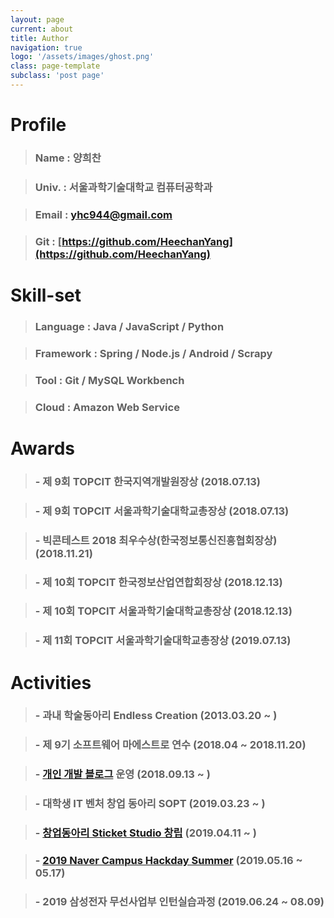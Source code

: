 ```yaml
---
layout: page
current: about
title: Author
navigation: true
logo: '/assets/images/ghost.png'
class: page-template
subclass: 'post page'
---
```


# Profile

> ### Name : 양희찬

> ### Univ. : 서울과학기술대학교 컴퓨터공학과

> ### Email : [yhc944@gmail.com](mailto://yhc944@gmail.com)

> ### Git : [https://github.com/HeechanYang](https://github.com/HeechanYang)

# Skill-set

> ### Language : Java / JavaScript / Python

> ### Framework : Spring / Node.js / Android / Scrapy

> ### Tool : Git / MySQL Workbench

> ### Cloud : Amazon Web Service

# Awards

> ### - 제 9회 TOPCIT 한국지역개발원장상 (2018.07.13)

> ### - 제 9회 TOPCIT 서울과학기술대학교총장상 (2018.07.13)

> ### - 빅콘테스트 2018 최우수상(한국정보통신진흥협회장상) (2018.11.21)

> ### - 제 10회 TOPCIT 한국정보산업연합회장상 (2018.12.13)

> ### - 제 10회 TOPCIT 서울과학기술대학교총장상 (2018.12.13)

> ### - 제 11회 TOPCIT 서울과학기술대학교총장상 (2019.07.13)

# Activities

> ### - 과내 학술동아리 Endless Creation (2013.03.20 ~ )

> ### - 제 9기 소프트웨어 마에스트로 연수 (2018.04 ~ 2018.11.20)

> ### - [개인 개발 블로그](https://loginfo.dev) 운영 (2018.09.13 ~ )

> ### - 대학생 IT 벤처 창업 동아리 SOPT (2019.03.23 ~ )

> ### - [창업동아리 Sticket Studio 창립](https://github.com/sticket-studio) (2019.04.11 ~ )

> ### - [2019 Naver Campus Hackday Summer](https://github.com/NAVER-CAMPUS-HACKDAY/common) (2019.05.16 ~ 05.17)

> ### - 2019 삼성전자 무선사업부 인턴실습과정 (2019.06.24 ~ 08.09)